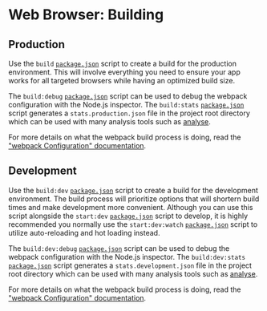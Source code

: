 # Web Browser: Building
## Production
Use the `build` [`package.json`](../../package.json) script to create a build for the production environment. This will involve everything you need to ensure your app works for all targeted browsers while having an optimized build size.

The `build:debug` [`package.json`](../../package.json) script can be used to debug the webpack configuration with the Node.js inspector. The `build:stats` [`package.json`](../../package.json) script generates a `stats.production.json` file in the project root directory which can be used with many analysis tools such as [analyse](https://github.com/webpack/analyse).

For more details on what the webpack build process is doing, read the ["webpack Configuration" documentation](configuration.md#webpack).

## Development
Use the `build:dev` [`package.json`](../../package.json) script to create a build for the development environment. The build process will prioritize options that will shortern build times and make development more convenient. Although you can use this script alongside the `start:dev` [`package.json`](../../package.json) script to develop, it is highly recommended you normally use the `start:dev:watch` [`package.json`](../../package.json) script to utilize auto-reloading and hot loading instead.

The `build:dev:debug` [`package.json`](../../package.json) script can be used to debug the webpack configuration with the Node.js inspector. The `build:dev:stats` [`package.json`](../../package.json) script generates a `stats.development.json` file in the project root directory which can be used with many analysis tools such as [analyse](https://github.com/webpack/analyse).

For more details on what the webpack build process is doing, read the ["webpack Configuration" documentation](configuration.md#webpack).